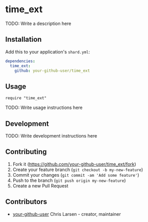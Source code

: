 # time_ext

TODO: Write a description here

## Installation

Add this to your application's `shard.yml`:

```yaml
dependencies:
  time_ext:
    github: your-github-user/time_ext
```

## Usage

```crystal
require "time_ext"
```

TODO: Write usage instructions here

## Development

TODO: Write development instructions here

## Contributing

1. Fork it (<https://github.com/your-github-user/time_ext/fork>)
2. Create your feature branch (`git checkout -b my-new-feature`)
3. Commit your changes (`git commit -am 'Add some feature'`)
4. Push to the branch (`git push origin my-new-feature`)
5. Create a new Pull Request

## Contributors

- [your-github-user](https://github.com/your-github-user) Chris Larsen - creator, maintainer
